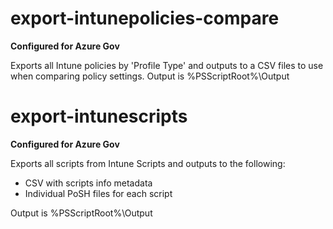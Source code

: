 # export-intunepolicies-compare

**Configured for Azure Gov**

Exports all Intune policies by 'Profile Type' and outputs to a CSV files to use when comparing policy settings.
Output is %PSScriptRoot%\Output

# export-intunescripts

**Configured for Azure Gov**

Exports all scripts from Intune Scripts and outputs to the following:

- CSV with scripts info metadata
- Individual PoSH files for each script

Output is %PSScriptRoot%\Output
